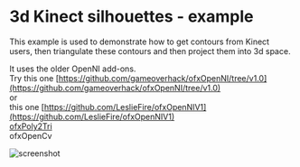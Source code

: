 # 3d Kinect silhouettes - example
    
This example is used to demonstrate how to get contours from Kinect users, then triangulate these contours and then project them into 3d space.

It uses the older OpenNI add-ons.<br>
Try this one [https://github.com/gameoverhack/ofxOpenNI/tree/v1.0](https://github.com/gameoverhack/ofxOpenNI/tree/v1.0)<br>
or<br>
this one [https://github.com/LeslieFire/ofxOpenNIV1](https://github.com/LeslieFire/ofxOpenNIV1)<br>
[ofxPoly2Tri](https://github.com/wearenocomputer/ofxPoly2Tri)<br>
ofxOpenCv<br>

![screenshot](http://www.nocomputer.be/yescomputer/3dKinectSillhouettes_screenshot.png)  